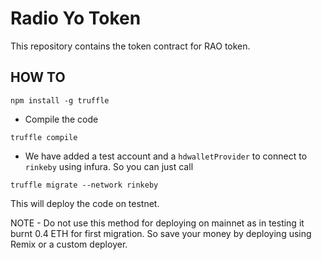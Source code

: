 # Radio Yo Token

This repository contains the token contract for RAO token.

## HOW TO

```
npm install -g truffle

```

+ Compile the code

```
truffle compile
```

+ We have added a test account and a `hdwalletProvider` to connect to `rinkeby` using infura. So you can just call

```
truffle migrate --network rinkeby
```

This will deploy the code on testnet.

NOTE - Do not use this method for deploying on mainnet as in testing it burnt 0.4 ETH for 
first migration. So save your money by deploying using Remix or a custom deployer.
